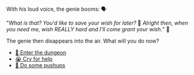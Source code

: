 With his loud voice, the genie booms: 🗣️

"*What is that? You'd like to save your wish for later?* 👀 *Alright then, when you need me, wish REALLY hard and I'll come grant your wish.*" 🌠 

The genie then disappears into the air. What will you do now?

- [🚶 Enter the dungeon](../1/1.md)
- [😭 Cry for help](../0/0-C.md)
- [💪 Do some pushups](../0/0-D.md)
